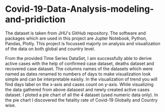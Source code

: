 # Covid-19-Data-Analysis-modeling-and-pridiction
The dataset is taken from JHU's GitHub repository. The software and packages which are used in this project are Jupter Notebook, Python, Pandas, Plotly.
This project is focussed majorly on analysis and visualization of the data on both global and country level.

From the provided Time Series DataSet, I am successfully able to derive active cases with the help of confirmed case dataset, deaths dataset and recovered case dataset.
The columns names of the datasets which were named as dates renamed to numbers of days to make visualization look simple and can be interpretable eaisliy.
In the visualization of trend you will find days label on the x-axis and cases count on y-axis.
While visualizing the data gathered from above datasest and newly created active cases dataset. I ploted a pie chart  of all the 4 dataset (used numeric data only).
In the pie chart I discovered the fatality rate of Covid-19 Globally and Country wise.
